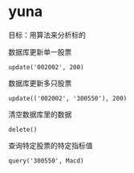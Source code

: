 # yuna
目标：用算法来分析标的

数据库更新单一股票
```
update('002002', 200)

```

数据库更新多只股票
```
update(('002002', '300550'), 200)
```

清空数据库里的数据
```
delete()
```

查询特定股票的特定指标值
```
query('300550', Macd)
```
